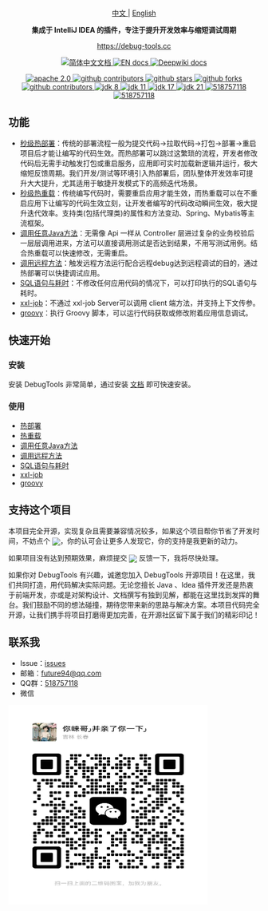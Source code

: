 <br/>

<p align="center">
    <a href="https://github.com/future0923/debug-tools/blob/main/README.md">
      中文
    </a>
    |
    <a href="https://github.com/future0923/debug-tools/blob/main/README-en.md" >
      English
    </a>
</p>

<p align="center">
  <strong>集成于 IntelliJ IDEA 的插件，专注于提升开发效率与缩短调试周期</strong>
</p>

<p align="center">
  <a target="_blank" href="https://debug-tools.cc">https://debug-tools.cc</a>
</p>

<p align="center">
    <a href="https://debug-tools.cc">
      <img src="https://img.shields.io/badge/文档-简体中文-blue.svg" alt="简体中文文档" />
    </a>
    <a href="https://debug-tools.cc/en" >
      <img src="https://img.shields.io/badge/Document-English-blue.svg" alt="EN docs" />
    </a>
    <a target="_blank" href="https://deepwiki.com/future0923/debug-tools" >
      <img src="https://img.shields.io/badge/DeepWiki-English-blue.svg" alt="Deepwiki docs" />
    </a>
</p>

<p align="center">
    <a target="_blank" href="LICENSE">
        <img src="https://img.shields.io/badge/License-Apache%202.0-blue.svg?label=license" alt="apache 2.0" />
    </a>
    <a target="_blank" href='https://plugins.jetbrains.com/plugin/24463-debugtools'>
        <img src="https://img.shields.io/jetbrains/plugin/d/24463?style=flat&color=blue" alt="github contributors"/>
    </a>
    <a href='https://github.com/future0923/debug-tools'>
        <img src="https://img.shields.io/github/stars/future0923/debug-tools.svg?style=flat&label=stars" alt="github stars"/>
    </a>
    <a href='https://github.com/future0923/debug-tools'>
        <img src="https://img.shields.io/github/forks/future0923/debug-tools.svg?style=flat&label=forks" alt="github forks"/>
    </a>
    <a href='https://github.com/future0923/debug-tools'>
        <img src="https://img.shields.io/github/contributors/future0923/debug-tools.svg?style=flat&label=contributors&color=blue" alt="github contributors"/>
    </a>
    <a target="_blank" href="https://debug-tools.cc/guide/install#jdk8">
        <img src="https://img.shields.io/badge/JDK-8-blue.svg" alt="jdk 8" />
    </a>
    <a target="_blank" href="https://debug-tools.cc/guide/install#jdk11">
        <img src="https://img.shields.io/badge/JDK-11-blue.svg" alt="jdk 11" />
    </a>
    <a target="_blank" href="https://debug-tools.cc/guide/install#jdk17-21">
        <img src="https://img.shields.io/badge/JDK-17-blue.svg" alt="jdk 17" />
    </a>
    <a target="_blank" href="https://debug-tools.cc/guide/install#jdk17-21">
        <img src="https://img.shields.io/badge/JDK-21-blue.svg" alt="jdk 21" />
    </a>
    <a target="_blank" href="https://qm.qq.com/cgi-bin/qm/qr?k=ztAKCGYQkhbTnwlgcumIUbEKOtbJTQ4h&jump_from=webapi&authKey=uLgjTI6vb2aVmmQF3hKRmTSLCJlO6ku0scrmMXWaHagtO3aztN+ZJMOs7xeHNuKO">
        <img src="https://img.shields.io/badge/QQ群-518757118-blue.svg" alt="518757118" />
    </a>
    <a target="_blank" href="mailto:future94@qq.com">
        <img src="https://img.shields.io/badge/Email-future94@qq.com-blue.svg" alt="518757118" />
    </a>
</p>

## 功能

- [秒级热部署](https://debug-tools.cc/guide/hot-deploy.html)：传统的部署流程一般为提交代码->拉取代码->打包->部署->重启项目后才能让编写的代码生效。而热部署可以跳过这繁琐的流程，开发者修改代码后无需手动触发打包或重启服务，应用即可实时加载新逻辑并运行，极大缩短反馈周期。我们开发/测试等环境引入热部署后，团队整体开发效率可提升大大提升，尤其适用于敏捷开发模式下的高频迭代场景。
- [秒级热重载](https://debug-tools.cc/guide/hot-reload.html)：传统编写代码时，需要重启应用才能生效，而热重载可以在不重启应用下让编写的代码生效立刻，让开发者编写的代码改动瞬间生效，极大提升迭代效率。支持类(包括代理类)的属性和方法变动、Spring、Mybatis等主流框架。
- [调用任意Java方法](https://debug-tools.cc/guide/attach-local.html)：无需像 Api 一样从 Controller 层进过复杂的业务校验后一层层调用进来，方法可以直接调用测试是否达到结果，不用写测试用例。结合热重载可以快速修改，无需重启。
- [调用远程方法](https://debug-tools.cc/guide/attach-remote.html)：触发远程方法运行配合远程debug达到远程调试的目的，通过热部署可以快捷调试应用。
- [SQL语句与耗时](https://debug-tools.cc/guide/sql.html)：不修改任何应用代码的情况下，可以打印执行的SQL语句与耗时。
- [xxl-job](https://debug-tools.cc/guide/xxl-job.html)：不通过 xxl-job Server可以调用 client 端方法，并支持上下文传参。
- [groovy](https://debug-tools.cc/guide/groovy-execute.html)：执行 Groovy 脚本，可以运行代码获取或修改附着应用信息调试。

## 快速开始

### 安装

安装 DebugTools 非常简单，通过安装 [文档](https://debug-tools.cc/guide/install.html#install-plugin) 即可快速安装。

### 使用

- [热部署](https://debug-tools.cc/guide/hot-deploy.html)
- [热重载](https://debug-tools.cc/guide/hot-reload.html)
- [调用任意Java方法](https://debug-tools.cc/guide/attach-local.html)
- [调用远程方法](https://debug-tools.cc/guide/attach-remote.html)
- [SQL语句与耗时](https://debug-tools.cc/guide/sql.html)
- [xxl-job](https://debug-tools.cc/guide/xxl-job.html)
- [groovy](https://debug-tools.cc/guide/groovy-execute.html)

## 支持这个项目

本项目完全开源，实现复杂且需要兼容情况较多，如果这个项目帮你节省了开发时间，不妨点个 <a target="_blank" href="https://github.com/future0923/debug-tools"><img src="https://img.shields.io/github/stars/future0923/debug-tools?style=flat&logo=GitHub" style="display: inline-block; vertical-align: middle;" /></a>，你的认可会让更多人发现它，你的支持是我更新的动力。

如果项目没有达到预期效果，麻烦提交 <a target="_blank" href="https://github.com/future0923/debug-tools/issues"><img src="https://img.shields.io/github/issues-closed/future0923/debug-tools?style=flat&logo=github" style="display: inline-block; vertical-align: middle;" /></a> 反馈一下，我将尽快处理。

如果你对 DebugTools 有兴趣，诚邀您加入 DebugTools 开源项目！在这里，我们共同打造，用代码解决实际问题。无论您擅长 Java 、Idea 插件开发还是热衷于前端开发，亦或是对架构设计、文档撰写有独到见解，都能在这里找到发挥的舞台。我们鼓励不同的想法碰撞，期待您带来新的思路与解决方案。本项目代码完全开源，让我们携手将项目打磨得更加完善，在开源社区留下属于我们的精彩印记！

## 联系我

- Issue：[issues](https://github.com/future0923/debug-tools/issues)
- 邮箱：[future94@qq.com](mailto:future94@qq.com)
- QQ群：[518757118](https://qm.qq.com/cgi-bin/qm/qr?k=ztAKCGYQkhbTnwlgcumIUbEKOtbJTQ4h&jump_from=webapi&authKey=uLgjTI6vb2aVmmQF3hKRmTSLCJlO6ku0scrmMXWaHagtO3aztN+ZJMOs7xeHNuKO)
- 微信

<img src="docs/public/wechat.png" width="400" height="400" v-zoom  alt=""/>